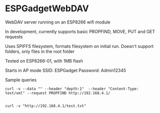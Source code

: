 # ESPGadgetWebDAV
WebDAV server running on an ESP8266 wifi module

In development, currently supports basic PROPFIND, MOVE, PUT and GET requests

Uses SPIFFS filesystem, formats filesystem on initial run.
Doesn't support folders, only files in the root folder

Tested on ESP8266-01, with 1MB flash 

Starts in AP mode
SSID: ESPGadget
Password: Admin12345

Sample queries

    curl -v --data "" --header "depth:1"  --header "Content-Type: text/xml" --request PROPFIND http://192.168.4.1/
  
  
    curl -v "http://192.168.4.1/test.txt"
